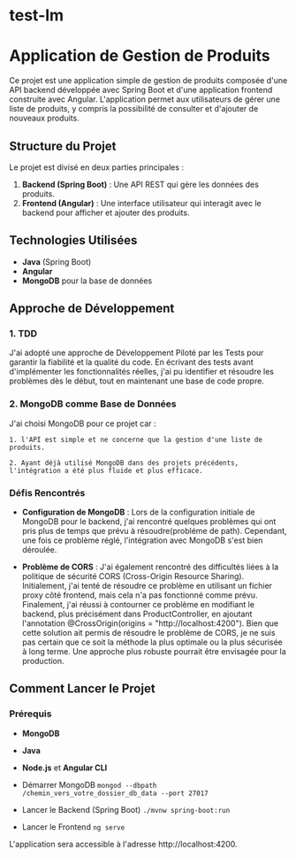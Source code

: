 # test-lm
# Application de Gestion de Produits

Ce projet est une application simple de gestion de produits composée d'une API backend développée avec Spring Boot et d'une application frontend construite avec Angular. L'application permet aux utilisateurs de gérer une liste de produits, y compris la possibilité de consulter et d'ajouter de nouveaux produits.

## Structure du Projet

Le projet est divisé en deux parties principales :

1. **Backend (Spring Boot)** : Une API REST qui gère les données des produits.
2. **Frontend (Angular)** : Une interface utilisateur qui interagit avec le backend pour afficher et ajouter des produits.

## Technologies Utilisées

- **Java** (Spring Boot)
- **Angular**
- **MongoDB** pour la base de données

## Approche de Développement

### 1. TDD

J'ai adopté une approche de Développement Piloté par les Tests pour garantir la fiabilité et la qualité du code. En écrivant des tests avant d'implémenter les fonctionnalités réelles, j'ai pu identifier et résoudre les problèmes dès le début, tout en maintenant une base de code propre.

### 2. MongoDB comme Base de Données

J'ai choisi MongoDB pour ce projet car :

    1. l'API est simple et ne concerne que la gestion d'une liste de produits.

    2. Ayant déjà utilisé MongoDB dans des projets précédents, l'intégration a été plus fluide et plus efficace.

### Défis Rencontrés

- **Configuration de MongoDB** : Lors de la configuration initiale de MongoDB pour le backend, j'ai rencontré quelques problèmes qui ont pris plus de temps que prévu à résoudre(probléme de path). Cependant, une fois ce problème réglé, l'intégration avec MongoDB s'est bien déroulée.

- **Problème de CORS** : J'ai également rencontré des difficultés liées à la politique de sécurité CORS (Cross-Origin Resource Sharing). Initialement, j'ai tenté de résoudre ce problème en utilisant un fichier proxy côté frontend, mais cela n'a pas fonctionné comme prévu. Finalement, j'ai réussi à contourner ce problème en modifiant le backend, plus précisément dans ProductController, en ajoutant l'annotation @CrossOrigin(origins = "http://localhost:4200"). Bien que cette solution ait permis de résoudre le problème de CORS, je ne suis pas certain que ce soit la méthode la plus optimale ou la plus sécurisée à long terme. Une approche plus robuste pourrait être envisagée pour la production.

## Comment Lancer le Projet

### Prérequis

- **MongoDB**
- **Java**
- **Node.js** et **Angular CLI**

- Démarrer MongoDB
    ```mongod --dbpath /chemin_vers_votre_dossier_db_data --port 27017```
- Lancer le Backend (Spring Boot)
    ```./mvnw spring-boot:run```
- Lancer le Frontend 
    ```ng serve```

L'application sera accessible à l'adresse http://localhost:4200.
